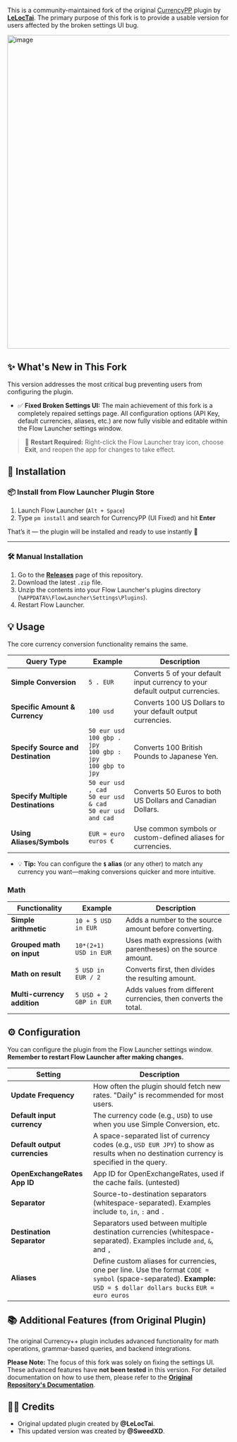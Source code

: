 This is a community-maintained fork of the original [CurrencyPP](https://github.com/LeLocTai/Flow.Launcher.Plugin.CurrencyPP) plugin by **[LeLocTai](https://github.com/LeLocTai)**. The primary purpose of this fork is to provide a usable version for users affected by the broken settings UI bug.

<img width="826" height="711" alt="image" src="https://github.com/user-attachments/assets/6164e8f2-a8f6-4bd6-a1ff-b02ad94cbc91" />

## ✨ What's New in This Fork

This version addresses the most critical bug preventing users from configuring the plugin.

*   ✅ **Fixed Broken Settings UI:** The main achievement of this fork is a completely repaired settings page. All configuration options (API Key, default currencies, aliases, etc.) are now fully visible and editable within the Flow Launcher settings window.
> 🔄 **Restart Required:** Right-click the Flow Launcher tray icon, choose **Exit**, and reopen the app for changes to take effect.

## 🚀 Installation
### 📦 Install from Flow Launcher Plugin Store

1. Launch Flow Launcher (`Alt + Space`)
2. Type `pm install` and search for CurrencyPP (UI Fixed) and hit **Enter**

That’s it — the plugin will be installed and ready to use instantly 🎉

---

### 🛠 Manual Installation

1.  Go to the [**Releases**](https://github.com/YOUR_USERNAME/YOUR_REPOSITORY/releases) page of this repository.
2.  Download the latest `.zip` file.
3.  Unzip the contents into your Flow Launcher's plugins directory (`%APPDATA%\FlowLauncher\Settings\Plugins`).
4.  Restart Flow Launcher.

## 💡 Usage

The core currency conversion functionality remains the same.

| Query Type                         | Example                                                                | Description                                                                  |
| ---------------------------------- | ---------------------------------------------------------------------- | ---------------------------------------------------------------------------- |
| **Simple Conversion**              | `5 . EUR`                                                              | Converts 5 of your default input currency to your default output currencies. |
| **Specific Amount & Currency**     | `100 usd`                                                              | Converts 100 US Dollars to your default output currencies.                   |
| **Specify Source and Destination** | `50 eur usd`<br>`100 gbp . jpy`<br>`100 gbp : jpy`<br>`100 gbp to jpy` | Converts 100 British Pounds to Japanese Yen.                                 |
| **Specify Multiple Destinations**  | `50 eur usd , cad`<br>`50 eur usd & cad`<br>`50 eur usd and cad`       | Converts 50 Euros to both US Dollars and Canadian Dollars.                   |
| **Using Aliases/Symbols**          | `EUR = euro euros €`                                                   | Use common symbols or custom-defined aliases for currencies.                 |

- 💡 **Tip:** You can configure the **`$` alias** (or any other) to match any currency you want—making conversions quicker and more intuitive.
### Math

| **Functionality**           | **Example**            | **Description**                                                 |
| --------------------------- | ---------------------- | --------------------------------------------------------------- |
| **Simple arithmetic**       | `10 + 5 USD in EUR`    | Adds a number to the source amount before converting.           |
| **Grouped math on input**   | `10*(2+1) USD in EUR`  | Uses math expressions (with parentheses) on the source amount.  |
| **Math on result**          | `5 USD in EUR / 2`     | Converts first, then divides the resulting amount.              |
| **Multi-currency addition** | `5 USD + 2 GBP in EUR` | Adds values from different currencies, then converts the total. |


## ⚙️ Configuration

You can configure the plugin from the Flow Launcher settings window. **Remember to restart Flow Launcher after making changes.**

| Setting                       | Description                                                                                                                                                          |
| ----------------------------- | -------------------------------------------------------------------------------------------------------------------------------------------------------------------- |
| **Update Frequency**          | How often the plugin should fetch new rates. "Daily" is recommended for most users.                                                                                  |
| **Default input currency**    | The currency code (e.g., `USD`) to use when you use Simple Conversion, etc.                                                                                          |
| **Default output currencies** | A space-separated list of currency codes (e.g., `USD EUR JPY`) to show as results when no destination currency is specified in the query.                            |
| **OpenExchangeRates App ID**  | App ID for OpenExchangeRates, used if the cache fails. (untested)                                                                                                    |
| **Separator**                 | Source-to-destination separators (whitespace-separated). Examples include `to`, `in`, `:` and `.`                                                                    |
| **Destination Separator**     | Separators used between multiple destination currencies (whitespace-separated). Examples include `and`, `&`, and `,`                                                 |
| **Aliases**                   | Define custom aliases for currencies, one per line. Use the format `CODE = symbol` (space-separated). **Example:** `USD = $ dollar dollars bucks` `EUR = euro euros` |

## 📚 Additional Features (from Original Plugin)

The original Currency++ plugin includes advanced functionality for math operations, grammar-based queries, and backend integrations.

**Please Note:** The focus of this fork was solely on fixing the settings UI. These advanced features have **not been tested** in this version. For detailed documentation on how to use them, please refer to the [**Original Repository's Documentation**](https://github.com/LeLocTai/Flow.Launcher.Plugin.CurrencyPP).

## 👨‍💼 Credits

*   Original updated plugin created by **@LeLocTai**.
*   This updated version was created by **@SweedXD**.
